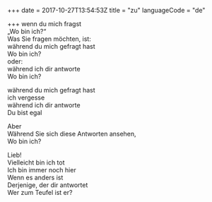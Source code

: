 +++
date = 2017-10-27T13:54:53Z
title = "zu"
languageCode = "de"

+++ 
wenn du mich fragst   
„Wo bin ich?“   
Was Sie fragen möchten, ist:   
während du mich gefragt hast   
Wo bin ich?   
oder:   
während ich dir antworte   
Wo bin ich?   
   
während du mich gefragt hast   
ich vergesse   
während ich dir antworte   
Du bist egal   
   
Aber   
Während Sie sich diese Antworten ansehen,   
Wo bin ich?   
   
Lieb!   
Vielleicht bin ich tot   
Ich bin immer noch hier   
Wenn es anders ist   
Derjenige, der dir antwortet   
Wer zum Teufel ist er?  